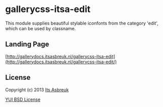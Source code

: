 gallerycss-itsa-edit
========


This module supplies beautiful stylable iconfonts from the category 'edit', which can be used by classname.



Landing Page
--------------
[http://gallerydocs.itsasbreuk.nl/gallerycss-itsa-edit](http://gallerydocs.itsasbreuk.nl/gallerycss-itsa-edit/)


License
-------

Copyright (c) 2013 [Its Asbreuk](http://http://itsasbreuk.nl)

[YUI BSD License](http://developer.yahoo.com/yui/license.html)
